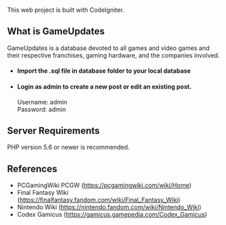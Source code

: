 This web project is built with CodeIgniter.

## What is GameUpdates ##

GameUpdates is a database devoted to all games and video games and 
their respective franchises, gaming hardware, and the companies involved.



* #### Import the .sql file in database folder to your local database ####


* #### Login as admin to create a new post or edit an existing post. ####
  Username: admin <br>
  Password: admin


## Server Requirements ##

PHP version 5.6 or newer is recommended.

## References ##

- PCGamingWiki PCGW (https://pcgamingwiki.com/wiki/Home)
- Final Fantasy Wiki (https://finalfantasy.fandom.com/wiki/Final_Fantasy_Wiki)
- Nintendo Wiki (https://nintendo.fandom.com/wiki/Nintendo_Wiki)
- Codex Gamicus (https://gamicus.gamepedia.com/Codex_Gamicus)

